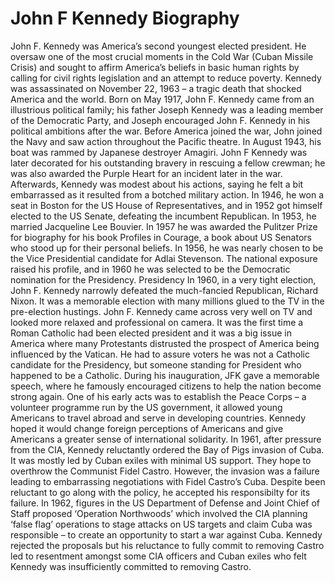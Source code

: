 # John F Kennedy Biography
John F. Kennedy was America’s second youngest elected president. He oversaw one of the most crucial moments in the Cold War (Cuban Missile Crisis) and sought to affirm America’s beliefs in basic human rights by calling for civil rights legislation and an attempt to reduce poverty. Kennedy was assassinated on November 22, 1963 – a tragic death that shocked America and the world.
Born on May 1917, John F. Kennedy came from an illustrious political family; his father Joseph Kennedy was a leading member of the Democratic Party, and Joseph encouraged John F. Kennedy in his political ambitions after the war.
Before America joined the war, John joined the Navy and saw action throughout the Pacific theatre. In August 1943, his boat was rammed by Japanese destroyer Amagiri. John F Kennedy was later decorated for his outstanding bravery in rescuing a fellow crewman; he was also awarded the Purple Heart for an incident later in the war. Afterwards, Kennedy was modest about his actions, saying he felt a bit embarrassed as it resulted from a botched military action.
In 1946, he won a seat in Boston for the US House of Representatives, and in 1952 got himself elected to the US Senate, defeating the incumbent Republican.
In 1953, he married Jacqueline Lee Bouvier. In 1957 he was awarded the Pulitzer Prize for biography for his book Profiles in Courage, a book about US Senators who stood up for their personal beliefs.
In 1956, he was nearly chosen to be the Vice Presidential candidate for Adlai Stevenson. The national exposure raised his profile, and in 1960 he was selected to be the Democratic nomination for the Presidency.
Presidency
In 1960, in a very tight election, John F. Kennedy narrowly defeated the much-fancied Republican, Richard Nixon. It was a memorable election with many millions glued to the TV in the pre-election hustings. John F. Kennedy came across very well on TV and looked more relaxed and professional on camera.
It was the first time a Roman Catholic had been elected president and it was a big issue in America where many Protestants distrusted the prospect of America being influenced by the Vatican. He had to assure voters he was not a Catholic candidate for the Presidency, but someone standing for President who happened to be a Catholic.
During his inauguration, JFK gave a memorable speech, where he famously encouraged citizens to help the nation become strong again.
One of his early acts was to establish the Peace Corps – a volunteer programme run by the US government, it allowed young Americans to travel abroad and serve in developing countries. Kennedy hoped it would change foreign perceptions of Americans and give Americans a greater sense of international solidarity.
In 1961, after pressure from the CIA, Kennedy reluctantly ordered the Bay of Pigs invasion of Cuba. It was mostly led by Cuban exiles with minimal US support. They hope to overthrow the Communist Fidel Castro. However, the invasion was a failure leading to embarrassing negotiations with Fidel Castro’s Cuba. Despite been reluctant to go along with the policy, he accepted his responsibilty for its failure.
In 1962, figures in the US Department of Defense and Joint Chief of Staff proposed ‘Operation Northwoods’ which involved the CIA planning ‘false flag’ operations to stage attacks on US targets and claim Cuba was responsible – to create an opportunity to start a war against Cuba. Kennedy rejected the proposals but his reluctance to fully commit to removing Castro led to resentment amongst some CIA officers and Cuban exiles who felt Kennedy was insufficiently committed to removing Castro.
